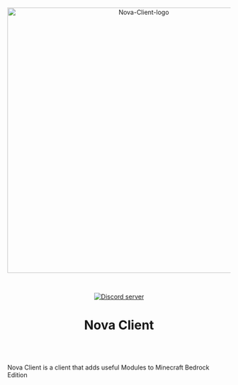 <br>
<div align="center">
  <p>
    <a href="https://discord.gg/Q4n3WaYGHJ"><img src="https://github.com/Nova-Client-MCPE/LauncherResources/blob/main/IMG_3639.png?raw=true" width="600" alt="Nova-Client-logo" /></a>
  </p>
  <br/>
  <p>
    <a href="https://discord.gg/Q4n3WaYGHJ"><img src="https://img.shields.io/discord/1143250741662843062?color=5865F2&logo=discord&logoColor=white" alt="Discord server"/></a>
    <a href="https://img.shields.io/github/v/release/lliTImInternet/Nova-Client4?color=cyan"></a>
    <a href="https://img.shields.io/github/downloads/lliTImInternet/Nova-Client/total?color=blue"></a>
  </p>
  <p>
    <h1>Nova Client<h1>
  </p>
</div>
<br>


Nova Client is a client that adds useful Modules to Minecraft Bedrock Edition
